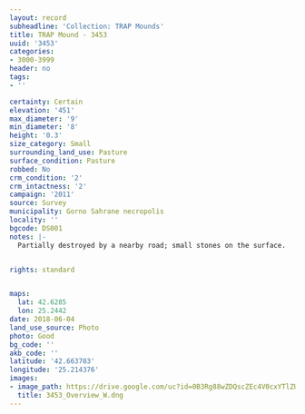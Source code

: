 ```yaml
---
layout: record
subheadline: 'Collection: TRAP Mounds'
title: TRAP Mound - 3453
uuid: '3453'
categories:
- 3000-3999
header: no
tags:
- ''

certainty: Certain
elevation: '451'
max_diameter: '9'
min_diameter: '8'
height: '0.3'
size_category: Small
surrounding_land_use: Pasture
surface_condition: Pasture
robbed: No
crm_condition: '2'
crm_intactness: '2'
campaign: '2011'
source: Survey
municipality: Gorno Sahrane necropolis
locality: ''
bgcode: DS001
notes: |-
  Partially destroyed by a nearby road; small stones on the surface.


rights: standard


maps:
  lat: 42.6285
  lon: 25.2442
date: 2018-06-04
land_use_source: Photo
photo: Good
bg_code: ''
akb_code: ''
latitude: '42.663703'
longitude: '25.214376'
images:
- image_path: https://drive.google.com/uc?id=0B3Rg88wZDQscZEc4V0cxYTlZUHc
  title: 3453_Overview_W.dng
---
```

